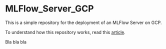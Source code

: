 # MLFlow_Server_GCP
This is a simple repository for the deployment of an MLFlow Server on GCP.

To understand how this repository works, read this [article](https://andrevargas.com.br/blog#how-to-launch-an-mlflow-server-with-continuous-deployment-on-gcp-in-minutes).


Bla bla bla